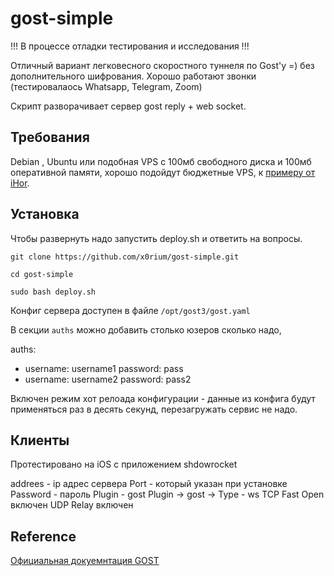 # gost-simple

!!! В процессе отладки тестирования и исследования !!!

Отличный вариант легковесного скоростного туннеля по Gost'у =) без дополнительного шифрования. Хорошо работают звонки (тестировалаось Whatsapp, Telegram, Zoom)

Скрипт разворачивает сервер gost reply + web socket.

## Требования 
Debian , Ubuntu или подобная VPS с 100мб свободного диска и 100мб оперативной памяти, хорошо подойдут бюджетные VPS, к [примеру от iHor](https://www.ihor-hosting.ru/?from=180121).

## Установка 
Чтобы развернуть надо запустить deploy.sh и ответить на вопросы.

```shell
git clone https://github.com/x0rium/gost-simple.git

cd gost-simple

sudo bash deploy.sh
```

Конфиг сервера доступен в файле `/opt/gost3/gost.yaml`

В секции `auths` можно добавить столько юзеров сколько надо,

auths:
- username: username1
  password: pass
- username: username2
  password: pass2


Включен режим хот релоада конфигурации - данные из конфига будут применяться раз в десять секунд, перезагружать сервис не надо.

## Клиенты

Протестировано на iOS с приложением shdowrocket

addrees - ip адрес сервера
Port - который указан при установке
Password - пароль
Plugin - gost
Plugin -> gost -> Type - ws 
TCP Fast Open включен
UDP Relay включен

## Reference 

[Официальная докуемнтация GOST](https://gost.run/en/)

